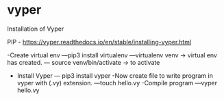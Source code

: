 # vyper
Installation of Vyper 

PIP - https://vyper.readthedocs.io/en/stable/installing-vyper.html

-Create virtual env 
	—pip3 install virtualenv
	—virtualenv venv -> virtual env has created.
	— source venv/bin/activate -> to activate
- Install Vyper 
	— pip3 install vyper
-Now create file to write program in vyper with (.vy) extension.
	—touch hello.vy
-Compile program 
	—vyper hello.vy
